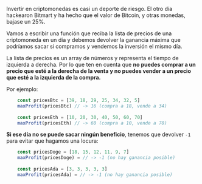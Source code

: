 Invertir en criptomonedas es casi un deporte de riesgo. El otro día hackearon Bitmart y ha hecho que el valor de Bitcoin, y otras monedas, bajase un 25%.

Vamos a escribir una función que reciba la lista de precios de una criptomoneda en un día y debemos devolver la ganancia máxima que podríamos sacar si compramos y vendemos la inversión el mismo día.

La lista de precios es un array de números y representa el tiempo de izquierda a derecha. Por lo que ten en cuenta que **no puedes comprar a un precio que esté a la derecha de la venta y no puedes vender a un precio que esté a la izquierda de la compra.**

Por ejemplo:

```js
    const pricesBtc = [39, 18, 29, 25, 34, 32, 5]
    maxProfit(pricesBtc) // -> 16 (compra a 18, vende a 34)
    
    const pricesEth = [10, 20, 30, 40, 50, 60, 70]  
    maxProfit(pricesEth) // -> 60 (compra a 10, vende a 70)
```

**Si ese día no se puede sacar ningún beneficio**, tenemos que devolver `-1` para evitar que hagamos una locura:

```js
    const pricesDoge = [18, 15, 12, 11, 9, 7]
    maxProfit(pricesDoge) = // -> -1 (no hay ganancia posible)
    
    const pricesAda = [3, 3, 3, 3, 3]
    maxProfit(pricesAda) = // -> -1 (no hay ganancia posible)
```